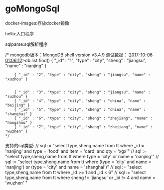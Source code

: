 # goMongoSql
docker-images:存放docker镜像


hello:入口程序


sqlparse:sql解析程序

/*
		mongodb版本：MongoDB shell version v3.4.9
		测试数据：
		[2017-10-06 01:06:12](127.0.0.1:27888/test)>db.list.find()
		{ "_id" : "1", "type" : "city", "sheng" : "jiangsu", "name" : "nanjing" }
		
		
		{ "_id" : "2", "type" : "city", "sheng" : "jiangsu", "name" : "xuzhou" }
		
		
		{ "_id" : "3", "type" : "city", "sheng" : "jiangsu", "name" : "suzhou" }
		{ "_id" : "4", "type" : "city", "sheng" : "china", "name" : "beijing" }
		{ "_id" : "5", "type" : "city", "sheng" : "china", "name" : "shanghai" }
		{ "_id" : "6", "type" : "city", "sheng" : "zhejiang", "name" : "hangzhou" }
		{ "_id" : "7", "type" : "city", "sheng" : "zhejiang", "name" : "wuzhen" }
	*/
 支持的sql类型:
	//	sql := "select type,sheng,name from tt where _id = 'nanjing' and type = 'food' and item = 'card' and qty = 'xgx'"
	//	sql := "select type,sheng,name from tt where type = 'city' or name = 'nanjing'"
	//	sql := "select type,sheng,name from tt where (type = 'city' and name = 'nanjing') or (type = 'city' and name = 'shanghai')"
	//	sql := "select type,sheng,name from tt where _id >= 1 and _id < 6"
	//	sql := "select type,sheng,name from tt where sheng != 'jiangsu' or _id != 4 and name = 'wuzhen' "
  
  
